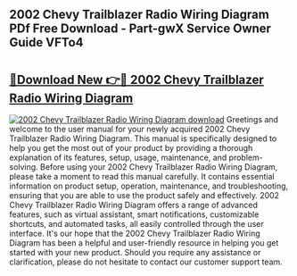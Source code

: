 ## 2002 Chevy Trailblazer Radio Wiring Diagram PDf Free Download - Part-gwX Service Owner Guide VFTo4

# <h2><a href="http://dfh68f.blite.top/?on=2002+Chevy+Trailblazer+Radio+Wiring+Diagram">🔗Download New 👉🔴 2002 Chevy Trailblazer Radio Wiring Diagram</a></h2>

[![2002 Chevy Trailblazer Radio Wiring Diagram download](https://i.imgur.com/lujVjoI.png)](http://dfh68f.blite.top/?on=2002+Chevy+Trailblazer+Radio+Wiring+Diagram)
Greetings and welcome to the user manual for your newly acquired 2002 Chevy Trailblazer Radio Wiring Diagram. This manual is specifically designed to help you get the most out of your product by providing a thorough explanation of its features, setup, usage, maintenance, and problem-solving. Before using your 2002 Chevy Trailblazer Radio Wiring Diagram, please take a moment to read this manual carefully. It contains essential information on product setup, operation, maintenance, and troubleshooting, ensuring that you are able to use the product safely and effectively. 2002 Chevy Trailblazer Radio Wiring Diagram offers a range of advanced features, such as virtual assistant, smart notifications, customizable shortcuts, and automated tasks, all easily controlled through the user interface. It's our hope that the 2002 Chevy Trailblazer Radio Wiring Diagram has been a helpful and user-friendly resource in helping you get started with your new product. Should you require any assistance or clarification, please do not hesitate to contact our customer support team.
